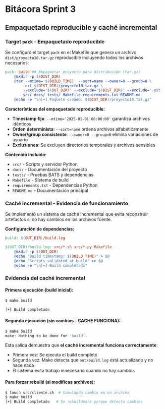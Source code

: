 # Bitácora Sprint 3

## Empaquetado reproducible y caché incremental

### Target `pack` - Empaquetado reproducible

Se configuró el target `pack` en el Makefile que genera un archivo `dist/proyecto10.tar.gz` reproducible incluyendo todos los archivos necesarios:

```makefile
pack: build ## Empaquetar proyecto para distribución (tar.gz)
	@mkdir -p $(DIST_DIR)
	@tar --mtime='$(BUILD_TIME)' --sort=name --owner=0 --group=0 \
		-czf $(DIST_DIR)/proyecto10.tar.gz \
		--exclude='$(OUT_DIR)' --exclude='$(DIST_DIR)' --exclude='.git' --exclude='.env' \
		src/ docs/ tests/ Makefile requirements.txt README.md
	@echo -e "\n[+] Paquete creado: $(DIST_DIR)/proyecto10.tar.gz"
```

**Características del empaquetado reproducible:**
- **Timestamp fijo**: `--mtime='2025-01-01 00:00:00'` garantiza archivos idénticos
- **Orden determinista**: `--sort=name` ordena archivos alfabéticamente
- **Owner/group consistente**: `--owner=0 --group=0` elimina variaciones de usuario
- **Exclusiones**: Se excluyen directorios temporales y archivos sensibles

**Contenido incluido:**
- `src/` - Scripts y servidor Python
- `docs/` - Documentación del proyecto
- `tests/` - Pruebas BATS y dependencias
- `Makefile` - Sistema de build
- `requirements.txt` - Dependencias Python
- `README.md` - Documentación principal

### Caché incremental - Evidencia de funcionamiento

Se implementó un sistema de caché incremental que evita reconstruir artefactos si no hay cambios en los archivos fuente.

**Configuración de dependencias:**
```makefile
build: $(OUT_DIR)/build.log

$(OUT_DIR)/build.log: src/*.sh src/*.py Makefile
	@mkdir -p $(OUT_DIR)
	@echo "Build timestamp: $(BUILD_TIME)" > $@
	@echo "Scripts validated at build" >> $@
	@echo -e "\n[+] Build completado"
```

### Evidencia del caché incremental

#### Primera ejecución (build inicial):
```bash
$ make build

[+] Build completado
```

#### Segunda ejecución (sin cambios - CACHE FUNCIONA):
```bash
$ make build
make: Nothing to be done for 'build'.
```

Esta salida demuestra que **el caché incremental funciona correctamente**:
- Primera vez: Se ejecuta el build completo
- Segunda vez: Make detecta que `out/build.log` está actualizado y no hace nada
- El sistema evita trabajo innecesario cuando no hay cambios

#### Para forzar rebuild (si modificas archivos):
```bash
$ touch src/cliente.sh  # Simulando cambio en un archivo
$ make build
[+] Build completado   # Se rebuildeará porque detecta cambios
```
